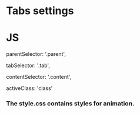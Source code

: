 # Tabs settings

# JS
parentSelector: '.parent',
    
tabSelector: '.tab',  
    
contentSelector: '.content',  
    
activeClass: 'class'  


### The style.css contains styles for animation.
